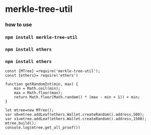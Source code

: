 # merkle-tree-util

### how to use 

### ``` npm install merkle-tree-util ```
### ``` npm install ethers ```
### ``` npm install ethers ```
```
const {MTree} =require('merkle-tree-util');
const {ethers}= require('ethers')

function getRandomInt(min, max) {
    min = Math.ceil(min);
    max = Math.floor(max);
    return Math.floor(Math.random() * (max - min + 1)) + min;
}
 
let mtree=new MTree();
var x0=mtree.addLeaf(ethers.Wallet.createRandom().address,500);
var x1=mtree.addLeaf(ethers.Wallet.createRandom().address,1500);
mtree.build();
console.log(mtree.get_all_proof())

```